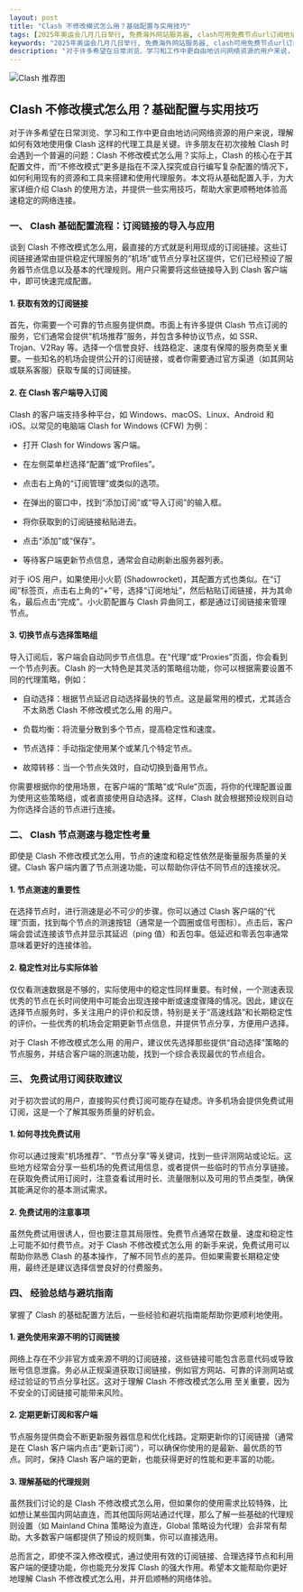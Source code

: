 ```yaml
---
layout: post
title: "Clash 不修改模式怎么用？基础配置与实用技巧"
tags: [2025年奥运会几月几日举行, 免费海外网站服务器, clash可用免费节点url订阅地址, 节点订阅转换, 最近三天的香港新闻大事]
keywords: "2025年奥运会几月几日举行, 免费海外网站服务器, clash可用免费节点url订阅地址, 节点订阅转换, 最近三天的香港新闻大事"
description: "对于许多希望在日常浏览、学习和工作中更自由地访问网络资源的用户来说，理解如何有效地使用像 Clash 这样的代理工具是关键。许多朋友在初次接触 Clash 时会遇到一个普遍的问题：Clash 不修改模式怎么用？实际上，Clash 的核心在于其配置文件，而“不修改模式”更多是指在不深入探究或自行编写复杂配置的情况下，如何利用现有的资源和工具来搭建和使用代理服务。本文将从基础配置入手，为大家详细介绍 Clash 的使用方法，并提供一些实用技巧，帮助大家更顺畅地体验高速稳定的网络连接。"
---
```


![Clash 推荐图](https://clashjd.github.io/assets/img/节点订阅推荐.png)

## Clash 不修改模式怎么用？基础配置与实用技巧

对于许多希望在日常浏览、学习和工作中更自由地访问网络资源的用户来说，理解如何有效地使用像 Clash 这样的代理工具是关键。许多朋友在初次接触 Clash 时会遇到一个普遍的问题：Clash 不修改模式怎么用？实际上，Clash 的核心在于其配置文件，而“不修改模式”更多是指在不深入探究或自行编写复杂配置的情况下，如何利用现有的资源和工具来搭建和使用代理服务。本文将从基础配置入手，为大家详细介绍 Clash 的使用方法，并提供一些实用技巧，帮助大家更顺畅地体验高速稳定的网络连接。

### 一、 Clash 基础配置流程：订阅链接的导入与应用

谈到 Clash 不修改模式怎么用，最直接的方式就是利用现成的订阅链接。这些订阅链接通常由提供稳定代理服务的“机场”或节点分享社区提供，它们已经预设了服务器节点信息以及基本的代理规则。用户只需要将这些链接导入到 Clash 客户端中，即可快速完成配置。

#### 1. 获取有效的订阅链接

首先，你需要一个可靠的节点服务提供商。市面上有许多提供 Clash 节点订阅的服务，它们通常会提供“机场推荐”服务，并包含多种协议节点，如 SSR、Trojan、V2Ray 等。选择一个信誉良好、线路稳定、速度有保障的服务商至关重要。一些知名的机场会提供公开的订阅链接，或者你需要通过官方渠道（如其网站或联系客服）获取专属的订阅链接。

#### 2. 在 Clash 客户端导入订阅

Clash 的客户端支持多种平台，如 Windows、macOS、Linux、Android 和 iOS。以常见的电脑端 Clash for Windows (CFW) 为例：

- 打开 Clash for Windows 客户端。

- 在左侧菜单栏选择“配置”或“Profiles”。

- 点击右上角的“订阅管理”或类似的选项。

- 在弹出的窗口中，找到“添加订阅”或“导入订阅”的输入框。

- 将你获取到的订阅链接粘贴进去。

- 点击“添加”或“保存”。

- 等待客户端更新节点信息，通常会自动刷新出服务器列表。

对于 iOS 用户，如果使用小火箭 (Shadowrocket)，其配置方式也类似。在“订阅”标签页，点击右上角的“+”号，选择“订阅地址”，然后粘贴订阅链接，并为其命名，最后点击“完成”。小火箭配置与 Clash 异曲同工，都是通过订阅链接来管理节点。

#### 3. 切换节点与选择策略组

导入订阅后，客户端会自动同步节点信息。在“代理”或“Proxies”页面，你会看到一个节点列表。Clash 的一大特色是其灵活的策略组功能，你可以根据需要设置不同的代理策略，例如：

- 自动选择：根据节点延迟自动选择最快的节点。这是最常用的模式，尤其适合不太熟悉 Clash 不修改模式怎么用 的用户。

- 负载均衡：将流量分散到多个节点，提高稳定性和速度。

- 节点选择：手动指定使用某个或某几个特定节点。

- 故障转移：当一个节点失效时，自动切换到备用节点。

你需要根据你的使用场景，在客户端的“策略”或“Rule”页面，将你的代理配置设置为使用这些策略组，或者直接使用自动选择。这样，Clash 就会根据预设规则自动为你选择合适的节点进行连接。

### 二、 Clash 节点测速与稳定性考量

即使是 Clash 不修改模式怎么用，节点的速度和稳定性依然是衡量服务质量的关键。Clash 客户端内置了节点测速功能，可以帮助你评估不同节点的连接状况。

#### 1. 节点测速的重要性

在选择节点时，进行测速是必不可少的步骤。你可以通过 Clash 客户端的“代理”页面，找到每个节点的测速按钮（通常是一个圆圈或信号图标）。点击后，客户端会尝试连接该节点并显示其延迟（ping 值）和丢包率。低延迟和零丢包率通常意味着更好的连接体验。

#### 2. 稳定性对比与实际体验

仅仅看测速数据是不够的，实际使用中的稳定性同样重要。有时候，一个测速表现优秀的节点在长时间使用中可能会出现连接中断或速度骤降的情况。因此，建议在选择节点服务时，多关注用户的评价和反馈，特别是关于“高速线路”和长期稳定性的评价。一些优秀的机场会定期更新节点信息，并提供节点分享，方便用户选择。

对于 Clash 不修改模式怎么用 的用户，建议优先选择那些提供“自动选择”策略的节点服务，并结合客户端的测速功能，找到一个综合表现最优的节点组合。

### 三、 免费试用订阅获取建议

对于初次尝试的用户，直接购买付费订阅可能存在疑虑。许多机场会提供免费试用订阅，这是一个了解其服务质量的好机会。

#### 1. 如何寻找免费试用

你可以通过搜索“机场推荐”、“节点分享”等关键词，找到一些评测网站或论坛。这些地方经常会分享一些机场的免费试用信息，或者提供一些临时的节点分享链接。在获取免费试用订阅时，注意查看试用时长、流量限制以及可用的节点类型，确保其能满足你的基本测试需求。

#### 2. 免费试用的注意事项

虽然免费试用很诱人，但也要注意其局限性。免费节点通常在数量、速度和稳定性上可能不如付费节点。对于 Clash 不修改模式怎么用 的新手来说，免费试用可以帮助你熟悉 Clash 的基本操作，了解不同节点的差异。但如果需要长期稳定使用，最终还是建议选择信誉良好的付费服务。

### 四、 经验总结与避坑指南

掌握了 Clash 的基础配置方法后，一些经验和避坑指南能帮助你更顺利地使用。

#### 1. 避免使用来源不明的订阅链接

网络上存在不少非官方或来源不明的订阅链接，这些链接可能包含恶意代码或导致账号信息泄露。务必从正规渠道获取订阅链接，例如官方网站、可靠的评测网站或经过验证的节点分享社区。这对于理解 Clash 不修改模式怎么用 至关重要，因为不安全的订阅链接可能带来风险。

#### 2. 定期更新订阅和客户端

节点服务提供商会不断更新服务器信息和优化线路。定期更新你的订阅链接（通常是在 Clash 客户端内点击“更新订阅”），可以确保你使用的是最新、最优质的节点。同时，保持 Clash 客户端的更新，也能获得更好的性能和更丰富的功能。

#### 3. 理解基础的代理规则

虽然我们讨论的是 Clash 不修改模式怎么用，但如果你的使用需求比较特殊，比如想让某些国内网站直连，而其他国际网站通过代理，那么了解一些基础的代理规则设置（如 Mainland China 策略设为直连，Global 策略设为代理）会非常有帮助。大多数客户端都提供了预设的规则集，你可以直接选用。

总而言之，即使不深入修改模式，通过使用有效的订阅链接、合理选择节点和利用客户端的便捷功能，你也能充分发挥 Clash 的强大作用。希望本文能帮助你更好地理解 Clash 不修改模式怎么用，并开启顺畅的网络体验。